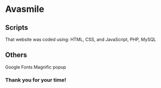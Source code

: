 # Avasmile

## Scripts
That website was coded using: HTML, CSS, and JavaScript, PHP, MySQL

## Others
Google Fonts
Magnific popup

### Thank you for your time!
